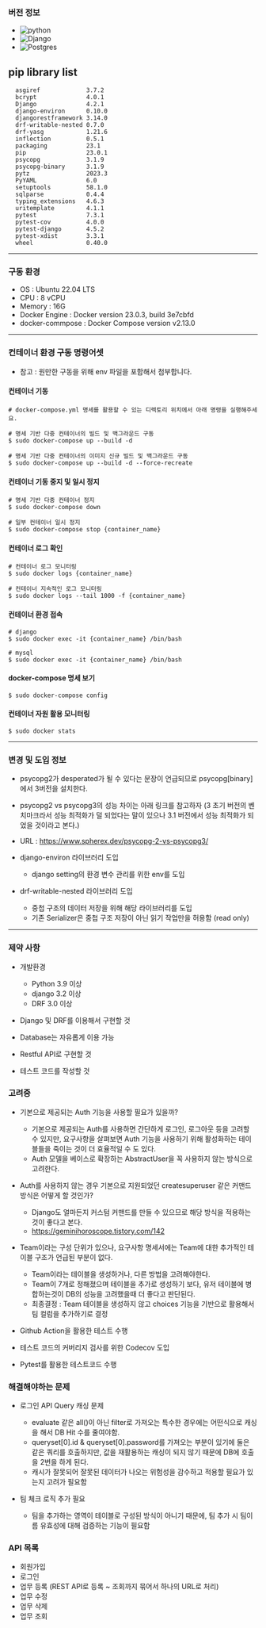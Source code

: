 ### 버전 정보

- ![python](https://img.shields.io/badge/Python:3.8-03776AB?style=flat&logo=Python&logoColor=white)
- ![Django](https://img.shields.io/badge/Django:4.2.1-092E20?style=flat&logo=Django&logoColor=white)
- ![Postgres](https://img.shields.io/badge/Postgres:13-4169E1?style=flat&logo=Postgres&logoColor=white)

## pip library list

```shell
  asgiref             3.7.2
  bcrypt              4.0.1
  Django              4.2.1
  django-environ      0.10.0
  djangorestframework 3.14.0
  drf-writable-nested 0.7.0
  drf-yasg            1.21.6
  inflection          0.5.1
  packaging           23.1
  pip                 23.0.1
  psycopg             3.1.9
  psycopg-binary      3.1.9
  pytz                2023.3
  PyYAML              6.0
  setuptools          58.1.0
  sqlparse            0.4.4
  typing_extensions   4.6.3
  uritemplate         4.1.1
  pytest              7.3.1
  pytest-cov          4.0.0
  pytest-django       4.5.2
  pytest-xdist        3.3.1
  wheel               0.40.0

```

---

### 구동 환경

- OS : Ubuntu 22.04 LTS
- CPU : 8 vCPU
- Memory : 16G
- Docker Engine : Docker version 23.0.3, build 3e7cbfd
- docker-commpose : Docker Compose version v2.13.0

---

### 컨테이너 환경 구동 명령어셋

- 참고 : 원만한 구동을 위해 env 파일을 포함해서 첨부합니다.

#### 컨테이너 기동

```shell
# docker-compose.yml 명세를 활용할 수 있는 디렉토리 위치에서 아래 명령을 실행해주세요.

# 명세 기반 다중 컨테이너의 빌드 및 백그라운드 구동
$ sudo docker-compose up --build -d

# 명세 기반 다중 컨테이너의 이미지 신규 빌드 및 백그라운드 구동
$ sudo docker-compose up --build -d --force-recreate
```

#### 컨테이너 기동 중지 및 일시 정지

```shell
# 명세 기반 다중 컨테이너 정지
$ sudo docker-compose down

# 일부 컨테이너 일시 정지
$ sudo docker-compose stop {container_name}
```

#### 컨테이너 로그 확인

```shell
# 컨테이너 로그 모니터링
$ sudo docker logs {container_name}

# 컨테이너 지속적인 로그 모니터링
$ sudo docker logs --tail 1000 -f {container_name}
```

#### 컨테이너 환경 접속

```shell
# django
$ sudo docker exec -it {container_name} /bin/bash

# mysql
$ sudo docker exec -it {container_name} /bin/bash
```

#### docker-compose 명세 보기

```shell
$ sudo docker-compose config
```

#### 컨테이너 자원 활용 모니터링

```shell
$ sudo docker stats
```

---

### 변경 및 도입 정보

- psycopg2가 desperated가 될 수 있다는 문장이 언급되므로 psycopg[binary]에서 3버전을 설치한다.
- psycopg2 vs psycopg3의 성능 차이는 아래 링크를 참고하자 (3 초기 버전의 벤치마크라서 성능 최적화가 덜 되었다는 말이 있으나 3.1 버전에서 성능 최적화가 되었을 것이라고 본다.)
- URL : https://www.spherex.dev/psycopg-2-vs-psycopg3/

- django-environ 라이브러리 도입

  - django setting의 환경 변수 관리를 위한 env를 도입

- drf-writable-nested 라이브러리 도입
  - 중첩 구조의 데이터 저장을 위해 해당 라이브러리를 도입
  - 기존 Serializer은 중첩 구조 저장이 아닌 읽기 작업만을 허용함 (read only)

---

### 제약 사항

- 개발환경

  - Python 3.9 이상
  - django 3.2 이상
  - DRF 3.0 이상

- Django 및 DRF를 이용해서 구현할 것
- Database는 자유롭게 이용 가능
- Restful API로 구현할 것
- 테스트 코드를 작성할 것

### 고려중

- 기본으로 제공되는 Auth 기능을 사용할 필요가 있을까?

  - 기본으로 제공되는 Auth를 사용하면 간단하게 로그인, 로그아웃 등을 고려할 수 있지만, 요구사항을 살펴보면 Auth 기능을 사용하기 위해 활성화하는 테이블들을 죽이는 것이 더 효율적일 수 도 있다.
  - Auth 모델을 베이스로 확장하는 AbstractUser을 꼭 사용하지 않는 방식으로 고려한다.

- Auth를 사용하지 않는 경우 기본으로 지원되었던 createsuperuser 같은 커맨드 방식은 어떻게 할 것인가?

  - Django도 얼마든지 커스텀 커맨드를 만들 수 있으므로 해당 방식을 적용하는 것이 좋다고 본다.
  - https://geminihoroscope.tistory.com/142

- Team이라는 구성 단위가 있으나, 요구사항 명세서에는 Team에 대한 추가적인 테이블 구조가 언급된 부분이 없다.

  - Team이라는 테이블을 생성하거나, 다른 방법을 고려해야한다.
  - Team이 7개로 정해졌으며 테이블을 추가로 생성하기 보다, 유저 테이블에 병합하는것이 DB의 성능을 고려했을때 더 좋다고 판단된다.
  - 최종결정 : Team 테이블을 생성하지 않고 choices 기능을 기반으로 활용해서 팀 컬럼을 추가하기로 결정

- Github Action을 활용한 테스트 수행

- 테스트 코드의 커버리지 검사를 위한 Codecov 도입

- Pytest를 활용한 테스트코드 수행

### 해결해야하는 문제

- 로그인 API Query 캐싱 문제

  - evaluate 같은 all()이 아닌 filter로 가져오는 특수한 경우에는 어떤식으로 캐싱을 해서 DB Hit 수를 줄여야함.
  - queryset[0].id & queryset[0].password를 가져오는 부분이 있기에 둘은 같은 쿼리를 호출하지만, 값을 재활용하는 캐싱이 되지 않기 때문에 DB에 호출을 2번을 하게 된다.
  - 캐시가 잘못되어 잘못된 데이터가 나오는 위험성을 감수하고 적용할 필요가 있는지 고려가 필요함

- 팀 체크 로직 추가 필요
  - 팀을 추가하는 영역이 테이블로 구성된 방식이 아니기 때문에, 팀 추가 시 팀이름 유효성에 대해 검증하는 기능이 필요함

### API 목록

- 회원가입
- 로그인
- 업무 등록 (REST API로 등록 ~ 조회까지 묶어서 하나의 URL로 처리)
- 업무 수정
- 업무 삭제
- 업무 조회
